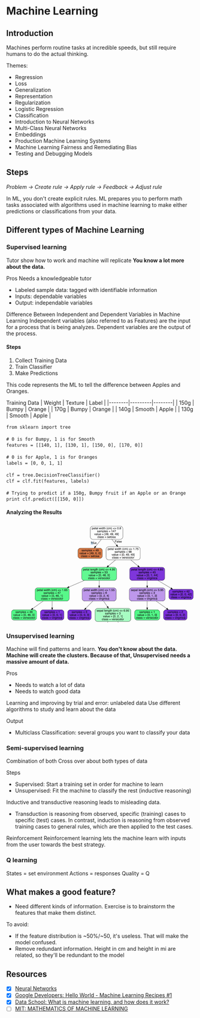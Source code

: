 # Machine Learning

## Introduction

Machines perform routine tasks at incredible speeds, but still require humans to do the actual thinking.

Themes:
- Regression
- Loss
- Generalization
- Representation
- Regularization
- Logistic Regression
- Classification
- Introduction to Neural Networks
- Multi-Class Neural Networks
- Embeddings
- Production Machine Learning Systems
- Machine Learning Fairness and Remediating Bias
- Testing and Debugging Models


## Steps

*Problem → Create rule → Apply rule → Feedback → Adjust rule*

In ML, you don't create explicit rules. ML prepares you to perform math tasks associated with algorithms used in machine learning to make either predictions or classifications from your data. 



## Different types of Machine Learning

### Supervised learning

Tutor show how to work and machine will replicate
**You know a lot more about the data.**

Pros
Needs a knowledgeable tutor

- Labeled sample data: tagged with identifiable information
- Inputs: dependable variables
- Output: independable variables

Difference Between Independent and Dependent Variables in Machine Learning
Independent variables (also referred to as Features) are the input for a process that is being analyzes. Dependent variables are the output of the process.

#### Steps
1) Collect Training Data
2) Train Classifier
3) Make Predictions

This code represents the ML to tell the difference between Apples and Oranges. 

Training Data
| Weight | Texture | Label  |
|--------|---------|--------|
| 150g   | Bumpy   | Orange |
| 170g   | Bumpy   | Orange |
| 140g   | Smooth  | Apple  |
| 130g   | Smooth  | Apple  |

```
from sklearn import tree

# 0 is for Bumpy, 1 is for Smooth
features = [[140, 1], [130, 1], [150, 0], [170, 0]]

# 0 is for Apple, 1 is for Oranges
labels = [0, 0, 1, 1]

clf = tree.DecisionTreeClassifier()
clf = clf.fit(features, labels)

# Trying to predict if a 150g, Bumpy fruit if an Apple or an Orange 
print clf.predict([[150, 0]])
```

#### Analyzing the Results

![Decision Tree](img/tree.png)



### Unsupervised learning 

Machine will find patterns and learn.
**You don't know about the data. Machine will create the clusters. Because of that, Unsupervised needs a massive amount of data.**

Pros
- Needs to watch a lot of data
- Needs to watch good data

Learning and improving by trial and error: unlabeled data
Use different algorithms to study and learn about the data

Output
- Multiclass Classification: several groups you want to classify your data



### Semi-supervised learning

Combination of both
Cross over about both types of data

Steps
- Supervised: Start a training set in order for machine to learn
- Unsupervised: Fit the machine to classify the rest (inductive reasoning)

Inductive and transductive reasoning leads to misleading data. 
- Transduction is reasoning from observed, specific (training) cases to specific (test) cases. In contrast, induction is reasoning from observed training cases to general rules, which are then applied to the test cases.

Reinforcement
Reinforcement learning lets the machine learn with inputs from the user towards the best strategy.

### Q learning
States = set environment
Actions = responses
Quality = Q


## What makes a good feature?

- Need different kinds of information. Exercise is to brainstorm the features that make them distinct. 

To avoid:
- If the feature distribution is ~50%/~50, it's useless. That will make the model confused.
- Remove redundant information. Height in cm and height in mi are related, so they'll be redundant to the model




## Resources
- [X] [Neural Networks](https://www.youtube.com/playlist?list=PLOU2XLYxmsIIuiBfYad6rFYQU_jL2ryal)
- [X] [Google Developers: Hello World - Machine Learning Recipes #1](https://www.youtube.com/watch?v=cKxRvEZd3Mw)
- [X] [Data School: What is machine learning, and how does it work?](https://www.youtube.com/watch?v=elojMnjn4kk)
- [ ] [MIT: MATHEMATICS OF MACHINE LEARNING](https://ocw.mit.edu/courses/18-657-mathematics-of-machine-learning-fall-2015/)